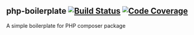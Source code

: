 ## php-boilerplate [![Build Status](https://travis-ci.org/dortort/php-boilerplate.svg)](https://travis-ci.org/dortort/php-boilerplate) [![Code Coverage](https://scrutinizer-ci.com/g/dortort/php-boilerplate/badges/coverage.png?b=master)](https://scrutinizer-ci.com/g/dortort/php-boilerplate/?branch=master)

A simple boilerplate for PHP composer package
